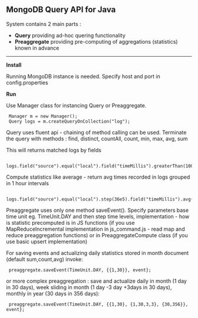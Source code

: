 MongoDB Query API for Java
---------------------------
System contains 2 main parts : 
* **Query** providing ad-hoc quering functionality
* **Preaggregate** providing pre-computing of aggregations (statistics) known in advance

---------------------

**Install**

Running MongoDB instance is needed. Specify host and port in config.properties

**Run**
     
Use Manager class for instancing Query or Preaggregate. 

     Manager m = new Manager();
     Query logs = m.createQueryOnCollection("log");
     
Query uses fluent api - chaining of method calling can be used. Terminate the query with methods : find, distinct, countAll, count, min, max, avg, sum

This will returns matched logs by fields

     logs.field("source").equal("local").field("timeMillis").greaterThan(100).find();

Compute statistics like average - return avg times recorded in logs grouped in 1 hour intervals

     logs.field("source").equal("local").step(36e5).field("timeMillis").avg();

Preaggregate uses only one method saveEvent(). Specify parameters base time unit eg. TimeUnit.DAY and then step time levels, implementation - how is statistic precomputed is in JS functions (if you use MapReduceIncremental implementation in js_command.js - read map and reduce preaggregation functions) or in PreaggregateCompute class (if you use basic upsert implementation)

For saving events and actualizing daily statistics stored in month document (default sum,count,avg) invoke:

     preaggregate.saveEvent(TimeUnit.DAY, {{1,30}}, event};
     
or more complex preaggregation : save and actualize daily in month (1 day in 30 days), week sliding in month (1 day -3 day +3days in 30 days), monthly in year (30 days in 356 days):

     preaggregate.saveEvent(TimeUnit.DAY, {{1,30}, {1,30,3,3}, {30,356}}, event};
